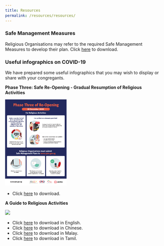 ```yaml
---
title: Resources
permalink: /resources/resources/
---
```

### Safe Management Measures

Religious Organisations may refer to the required Safe Management Measures to develop their plan. Click [here](/media/ResumptionofReligiousActivitiesPhase3Advisoryv3(004).pdf) to download.


### Useful infographics on COVID-19

We have prepared some useful infographics that you may wish to display or share with your congregants.

**Phase Three: Safe Re-Opening - Gradual Resumption of Religious Activities** 

[<img src="/media/PhaseThreeInfographics.jpg" width="200"/>](/media/PhaseThreeInfographics.jpg)

* Click [here](/media/PhaseThreeInfographics.jpg) to download.


**A Guide to Religious Activities** 

[<img src="/images/Infographic2.JPG" width="200"/>](/images/Infographic2.JPG)

* Click [here](/media/FA_200427_MCCY_IRCCSG_CircuitBreaker_EN.pdf) to download in English.
* Click [here](/media/FA_200427_MCCY_IRCCSG_CircuitBreaker_CN.pdf) to download in Chinese.
* Click [here](/media/FA_200427_MCCY_IRCCSG_CircuitBreaker_ML.pdf) to download in Malay.
* Click [here](/media/FA_200427_MCCY_IRCCSG_CircuitBreaker_TM.pdf) to download in Tamil.



